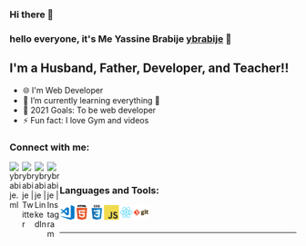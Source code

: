 ### Hi there 👋

### hello everyone, it's Me Yassine Brabije  [ybrabije][website] 👋

## I'm a Husband, Father, Developer, and Teacher!!

- 🌐 I'm Web Developer
- 🌱 I’m currently learning everything 🤣
- 🥅 2021 Goals: To be web developer
- ⚡ Fun fact: I love Gym and videos 

### Connect with me:

[<img align="left" alt="ybrabije.ml" width="22px" src="https://www.flaticon.com/svg/vstatic/svg/744/744480.svg?token=exp=1616869911~hmac=a865f270824593b1793cf70aa8668413" />][website]
[<img align="left" alt="ybrabije | Twitter" width="22px" src="https://cdn.jsdelivr.net/npm/simple-icons@v3/icons/twitter.svg" />][twitter]
[<img align="left" alt="ybrabije | LinkedIn" width="22px" src="https://cdn.jsdelivr.net/npm/simple-icons@v3/icons/linkedin.svg" />][linkedin]
[<img align="left" alt="ybrabije | Instagram" width="22px" src="https://cdn.jsdelivr.net/npm/simple-icons@v3/icons/instagram.svg" />][instagram]

<br />

### Languages and Tools:
<img align="left" alt="Visual Studio Code" width="26px" src="https://raw.githubusercontent.com/github/explore/80688e429a7d4ef2fca1e82350fe8e3517d3494d/topics/visual-studio-code/visual-studio-code.png" />
<img align="left" alt="HTML5" width="26px" src="https://raw.githubusercontent.com/github/explore/80688e429a7d4ef2fca1e82350fe8e3517d3494d/topics/html/html.png" />
<img align="left" alt="CSS3" width="26px" src="https://raw.githubusercontent.com/github/explore/80688e429a7d4ef2fca1e82350fe8e3517d3494d/topics/css/css.png" />
<img align="left" alt="JavaScript" width="26px" src="https://raw.githubusercontent.com/github/explore/80688e429a7d4ef2fca1e82350fe8e3517d3494d/topics/javascript/javascript.png" />
<img align="left" alt="React" width="26px" src="https://raw.githubusercontent.com/github/explore/80688e429a7d4ef2fca1e82350fe8e3517d3494d/topics/react/react.png" />
<img align="left" alt="React" width="26px" src="https://raw.githubusercontent.com/github/explore/80688e429a7d4ef2fca1e82350fe8e3517d3494d/topics/git/git.png" />
<br />
<br />

--- 
[website]: https://ybrabije.ml
[twitter]: https://twitter.com/YBrabije
[instagram]: https://www.instagram.com/brabijey/
[linkedin]: https://www.linkedin.com/in/yassine-brabije-b5b5a31b5/





